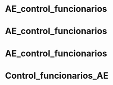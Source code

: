 # AE_control_funcionarios
# AE_control_funcionarios
# AE_control_funcionarios
# Control_funcionarios_AE

